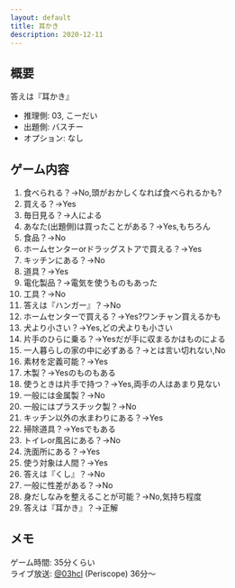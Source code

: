 ```yaml
---
layout: default
title: 耳かき
description: 2020-12-11
---
```


## 概要

答えは『耳かき』

- 推理側: 03, こーだい
- 出題側: バスチー
- オプション: なし

## ゲーム内容

1. 食べられる？→No,頭がおかしくなれば食べられるかも?
2. 買える？→Yes
3. 毎日見る？→人による
4. あなた(出題側)は買ったことがある？→Yes,もちろん
5. 食品？→No
6. ホームセンターorドラッグストアで買える？→Yes
7. キッチンにある？→No
8. 道具？→Yes
9. 電化製品？→電気を使うものもあった
10. 工具？→No
11. 答えは『ハンガー』？→No
12. ホームセンターで買える？→Yes?ワンチャン買えるかも
13. 犬より小さい？→Yes,どの犬よりも小さい
14. 片手のひらに乗る？→Yesだが手に収まるかはものによる
15. 一人暮らしの家の中に必ずある？→とは言い切れない,No
16. 素材を定義可能？→Yes
17. 木製？→Yesのものもある
18. 使うときは片手で持つ？→Yes,両手の人はあまり見ない
19. 一般には金属製？→No
20. 一般にはプラスチック製？→No
21. キッチン以外の水まわりにある？→Yes
22. 掃除道具？→Yesでもある
23. トイレor風呂にある？→No
24. 洗面所にある？→Yes
25. 使う対象は人間？→Yes
26. 答えは『くし』？→No
27. 一般に性差がある？→No
28. 身だしなみを整えることが可能？→No,気持ち程度
29. 答えは『耳かき』？→正解

## メモ

ゲーム時間: 35分くらい  
ライブ放送: [@03hcl](https://www.periscope.tv/03hcl/1dRKZNprabwKB) (Periscope) 36分～
